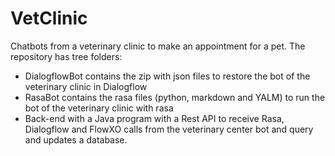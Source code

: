 # VetClinic
Chatbots from a veterinary clinic to make an appointment for a pet. The repository has tree folders:
* DialogflowBot contains the zip with json files to restore the bot of the veterinary clinic in Dialogflow
* RasaBot contains the rasa files (python, markdown and YALM) to run the bot of the veterinary clinic with rasa
* Back-end with a Java program with a Rest API to receive Rasa, Dialogflow and FlowXO calls from the veterinary center bot and query and updates a database.

